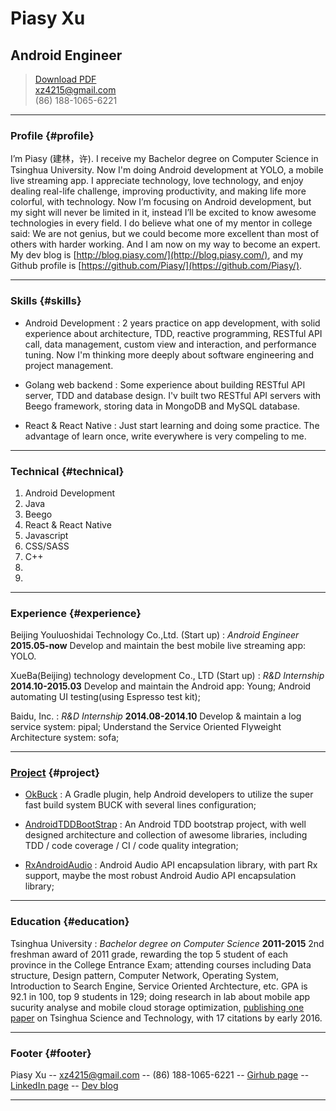 # Piasy Xu
## Android Engineer

> [Download PDF](resume.pdf)  
> [xz4215@gmail.com](mailto:xz4215@gmail.com)  
> (86) 188-1065-6221

------

### Profile {#profile}

I’m Piasy (建林，许). I receive my Bachelor degree on Computer Science in Tsinghua University. Now I'm doing Android development at YOLO, a mobile live streaming app. I appreciate technology, love technology, and enjoy dealing real-life challenge, improving productivity, and making life more colorful, with technology. Now I’m focusing on Android development, but my sight will never be limited in it, instead I’ll be excited to know awesome technologies in every field. I do believe what one of my mentor in college said: We are not genius, but we could become more excellent than most of others with harder working. And I am now on my way to become an expert. My dev blog is [http://blog.piasy.com/](http://blog.piasy.com/), and my Github profile is [https://github.com/Piasy/](https://github.com/Piasy/).

------

### Skills {#skills}

* Android Development
  : 2 years practice on app development, with solid experience about architecture, TDD, reactive programming, RESTful API call, data management, custom view and interaction, and performance tuning. Now I'm thinking more deeply about software engineering and project management.

* Golang web backend
  : Some experience about building RESTful API server, TDD and database design. I'v built two RESTful API servers with Beego framework, storing data in MongoDB and MySQL database.

* React & React Native
  : Just start learning and doing some practice. The advantage of learn once, write everywhere is very compeling to me.

-------

### Technical {#technical}

1. Android Development
1. Java
1. Beego
1. React & React Native
1. Javascript
1. CSS/SASS
1. C++
1.
1.

------

### Experience {#experience}

Beijing Youluoshidai Technology Co.,Ltd. (Start up)
: *Android Engineer*
  __2015.05-now__
  Develop and maintain the best mobile live streaming app: YOLO.

XueBa(Beijing) technology development Co., LTD (Start up)
: *R&D Internship*
  __2014.10-2015.03__
  Develop and maintain the Android app: Young; Android automating UI testing(using Espresso test kit);

Baidu, Inc.
: *R&D Internship*
  __2014.08-2014.10__
  Develop & maintain a log service system: pipal; Understand the Service Oriented Flyweight Architecture system: sofa;

------

### [Project](https://github.com/Piasy/) {#project}

* [OkBuck](https://github.com/Piasy/OkBuck)
 : A Gradle plugin, help Android developers to utilize the super fast build system BUCK with several lines configuration;

* [AndroidTDDBootStrap](https://github.com/Piasy/AndroidTDDBootStrap)
 : An Android TDD bootstrap project, with well designed architecture and collection of awesome libraries, including TDD / code coverage / CI / code quality integration;

* [RxAndroidAudio](https://github.com/Piasy/RxAndroidAudio)
 : Android Audio API encapsulation library, with part Rx support, maybe the most robust Android Audio API encapsulation library;

------

### Education {#education}

Tsinghua University
: *Bachelor degree on Computer Science*
  __2011-2015__
  2nd freshman award of 2011 grade, rewarding the top 5 student of each province in the College Entrance Exam; attending courses including Data structure, Design pattern, Computer Network, Operating System, Introduction to Search Engine, Service Oriented Archtecture, etc. GPA is 92.1 in 100, top 9 students in 129; doing research in lab about mobile app sucurity analyse and mobile cloud storage optimization, [publishing one paper](https://scholar.google.com/citations?view_op=view_citation&hl=zh-CN&user=fbkK3EYAAAAJ&citation_for_view=fbkK3EYAAAAJ:u5HHmVD_uO8C) on Tsinghua Science and Technology, with 17 citations by early 2016.

------

### Footer {#footer}

Piasy Xu -- [xz4215@gmail.com](mailto:xz4215@gmail.com) -- (86) 188-1065-6221 -- [Girhub page](https://github.com/Piasy/) -- [LinkedIn page](https://www.linkedin.com/in/piasy) -- [Dev blog](http://blog.piasy.com/)

------
